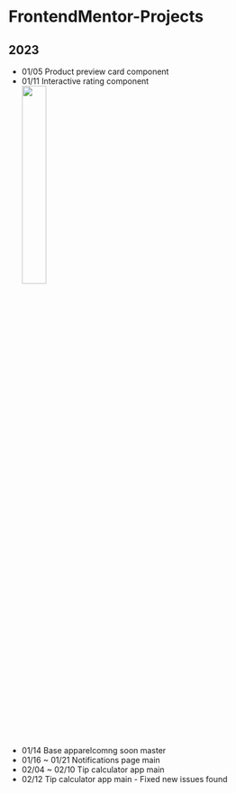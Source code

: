 # FrontendMentor-Projects

## 2023

- 01/05 Product preview card component<br>
- 01/11 Interactive rating component<br>
<img width="30%" src="https://user-images.githubusercontent.com/120698922/223134775-5d8216a7-2019-4641-88d6-e88e49a265fd.png"/><br>
- 01/14 Base apparelcomng soon master<br>
- 01/16 ~ 01/21 Notifications page main<br>
- 02/04 ~ 02/10 Tip calculator app main<br>
- 02/12 Tip calculator app main - Fixed new issues found<br>
